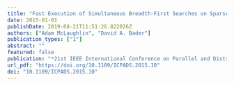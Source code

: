 ```yaml
---
title: "Fast Execution of Simultaneous Breadth-First Searches on Sparse Graphs"
date: 2015-01-01
publishDate: 2019-08-21T11:51:26.822026Z
authors: ["Adam McLaughlin", "David A. Bader"]
publication_types: ["1"]
abstract: ""
featured: false
publication: "*21st IEEE International Conference on Parallel and Distributed Systems, ICPADS 2015, Melbourne, Australia, December 14-17, 2015*"
url_pdf: "https://doi.org/10.1109/ICPADS.2015.10"
doi: "10.1109/ICPADS.2015.10"
---
```


